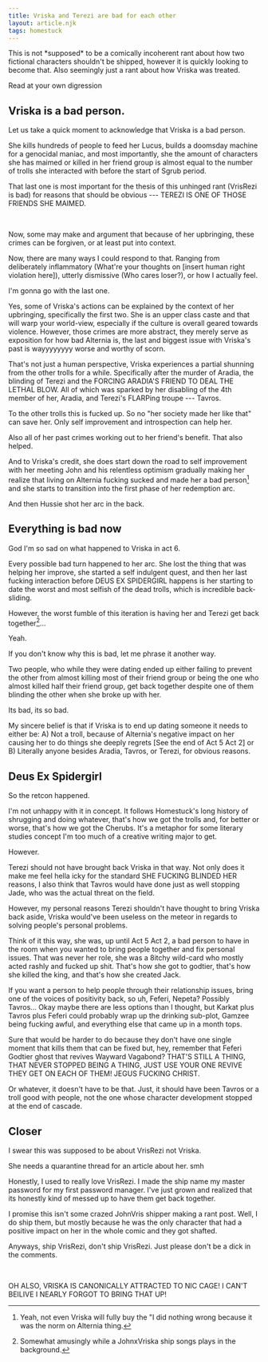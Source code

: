 ```yaml
---
title: Vriska and Terezi are bad for each other
layout: article.njk
tags: homestuck
---
```


<div class="warning">This is not *supposed* to be a comically incoherent rant about how two fictional characters shouldn't be shipped, however it is quickly looking to become that. Also seemingly just a rant about how Vriska was treated.

Read at your own digression</div>

## Vriska is a bad person.

Let us take a quick moment to acknowledge that Vriska is a bad person.

She kills hundreds of people to feed her Lucus, builds a doomsday machine for a genocidal maniac, and most importantly, she the amount of characters she has maimed or killed in her friend group is almost equal to the number of trolls she interacted with before the start of Sgrub period.

That last one is most important for the thesis of this unhinged rant (VrisRezi is bad) for reasons that should be obvious --- TEREZI IS ONE OF THOSE FRIENDS SHE MAIMED.

</br>

Now, some may make and argument that because of her upbringing, these crimes can be forgiven, or at least put into context.

Now, there are many ways I could respond to that. Ranging from deliberately inflammatory (What're your thoughts on [insert human right violation here]), utterly dismissive (Who cares loser?), or how I actually feel.

I'm gonna go with the last one.

Yes, some of Vriska's actions can be explained by the context of her upbringing, specifically the first two. She is an upper class caste and that will warp your world-view, especially if the culture is overall geared towards violence. However, those crimes are more abstract, they merely serve as exposition for how bad Alternia is, the last and biggest issue with Vriska's past is wayyyyyyyy worse and worthy of scorn.

That's not just a human perspective, Vriska experiences a partial shunning from the other trolls for a while. Specifically after the murder of Aradia, the blinding of Terezi and the FORCING ARADIA'S FRIEND TO DEAL THE LETHAL BLOW. All of which was sparked by her disabling of the 4th member of her, Aradia, and Terezi's FLARPing troupe --- Tavros.

To the other trolls this is fucked up. So no "her society made her like that" can save her. Only self improvement and introspection can help her.

Also all of her past crimes working out to her friend's benefit. That also helped.

And to Vriska's credit, she does start down the road to self improvement with her meeting John and his relentless optimism gradually making her realize that living on Alternia fucking sucked and made her a bad person[^1] and she starts to transition into the first phase of her redemption arc.

[^1]: Yeah, not even Vriska will fully buy the "I did nothing wrong because it was the norm on Alternia thing.

And then Hussie shot her arc in the back.

## Everything is bad now

God I'm so sad on what happened to Vriska in act 6.

Every possible bad turn happened to her arc. She lost the thing that was helping her improve, she started a self indulgent quest, and then her last fucking interaction before DEUS EX SPIDERGIRL happens is her starting to date the worst and most selfish of the dead trolls, which is incredible back-sliding.

However, the worst fumble of this iteration is having her and Terezi get back together[^2]...

[^2]: Somewhat amusingly while a JohnxVriska ship songs plays in the background.

Yeah.

If you don't know why this is bad, let me phrase it another way.

Two people, who while they were dating ended up either failing to prevent the other from almost killing most of their friend group or being the one who almost killed half their friend group, get back together despite one of them blinding the other when she broke up with her.

Its bad, its so bad.

My sincere belief is that if Vriska is to end up dating someone it needs to either be: A) Not a troll, because of Alternia's negative impact on her causing her to do things she deeply regrets [See the end of Act 5 Act 2] or B) Literally anyone besides Aradia, Tavros, or Terezi, for obvious reasons.

## Deus Ex Spidergirl

So the retcon happened.

I'm not unhappy with it in concept. It follows Homestuck's long history of shrugging and doing whatever, that's how we got the trolls and, for better or worse, that's how we got the Cherubs. It's a metaphor for some literary studies concept I'm too much of a creative writing major to get.

However.

Terezi should not have brought back Vriska in that way. Not only does it make me feel hella icky for the standard SHE FUCKING BLINDED HER reasons, I also think that Tavros would have done just as well stopping Jade, who was the actual threat on the field.

However, my personal reasons Terezi shouldn't have thought to bring Vriska back aside, Vriska would've been useless on the meteor in regards to solving people's personal problems.

Think of it this way, she was, up until Act 5 Act 2, a bad person to have in the room when you wanted to bring people together and fix personal issues. That was never her role, she was a 8itchy wild-card who mostly acted rashly and fucked up shit. That's how she got to godtier, that's how she killed the king, and that's how she created Jack.

If you want a person to help people through their relationship issues, bring one of the voices of positivity back, so uh, Feferi, Nepeta? Possibly Tavros... Okay maybe there are less options than I thought, but Karkat plus Tavros plus Feferi could probably wrap up the drinking sub-plot, Gamzee being fucking awful, and everything else that came up in a month tops.

Sure that would be harder to do because they don't have one single moment that kills them that can be fixed but, hey, remember that Feferi Godtier ghost that revives Wayward Vagabond? THAT'S STILL A THING, THAT NEVER STOPPED BEING A THING, JUST USE YOUR ONE REVIVE THEY GET ON EACH OF THEM! JEGUS FUCKING CHRIST.

Or whatever, it doesn't have to be that. Just, it should have been Tavros or a troll good with people, not the one whose character development stopped at the end of cascade.

## Closer

I swear this was supposed to be about VrisRezi not Vriska.

She needs a quarantine thread for an article about her. smh

Honestly, I used to really love VrisRezi. I made the ship name my master password for my first password manager. I've just grown and realized that its honestly kind of messed up to have them get back together.

I promise this isn't some crazed JohnVris shipper making a rant post. Well, I do ship them, but mostly because he was the only character that had a positive impact on her in the whole comic and they got shafted.

Anyways, ship VrisRezi, don't ship VrisRezi. Just please don't be a dick in the comments.

</br>

OH ALSO, VRISKA IS CANONICALLY ATTRACTED TO NIC CAGE! I CAN'T BEILIVE I NEARLY FORGOT TO BRING THAT UP!
